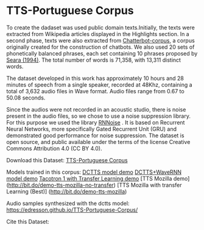 # TTS-Portuguese Corpus
To create the dadaset was used public domain texts.Initially, the texts were extracted from Wikipedia articles displayed in the Highlights section. In a second phase, texts were also extracted from  [Chatterbot-corpus](https://github.com/gunthercox/chatterbot-corpus/tree/master/chatterbot\_corpus/data/portuguese), a corpus originally created for the construction of chatbots. We also used 20 sets of phonetically balanced phrases, each set containing 10 phrases proposed by [Seara (1994)](https://repositorio.ufsc.br/bitstream/handle/123456789/112119/98594.pdf?sequence=1). The total number of words is 71,358, with 13,311 distinct words.

The dataset developed in this work has approximately 10 hours and 28 minutes of speech from a single speaker, recorded at 48Khz, containing a total of 3,632 audio files in Wave format. Audio files range from 0.67 to 50.08 seconds.

Since the audios were not recorded in an acoustic studio, there is noise present in the audio files, so we chose to use a noise suppression library. For this purpose we used the library [RNNoise](https://github.com/xiph/rnnoise) . It is based on Recurrent Neural Networks, more specifically Gated Recurrent Unit (GRU)  and demonstrated good performance for noise suppression. The dataset is open source, and public available under the terms of the license Creative Commons Attribution 4.0 (CC BY 4.0).

Download this Dataset: [TTS-Portuguese Corpus](https://www.dropbox.com/s/ohpc7epowv9ct7o/TTS-Portuguese-Corpus.zip?dl=0)

Models trained in this corpus:
[DCTTS model demo](https://colab.research.google.com/drive/1GwC1hp-gbuNC-_fk3Bm7k2kj6kG6SRsz)
[DCTTS+WaveRNN model demo](http://bit.do/demo-sintese-DCTTS-WaveRNN)
[Tacotron 1 with Transfer Learning demo](https://colab.research.google.com/drive/1vs6GvanP6bqXevELH6iHObyKmHb-GG_G)
[TTS Mozilla demo] (http://bit.do/demo-tts-mozilla-no-transfer)
[TTS Mozilla with transfer Learning (Best)] (http://bit.do/demo-tts-mozilla)


Audio samples synthesized with the dctts model: https://edresson.github.io/TTS-Portuguese-Corpus/


Cite this Dataset:
